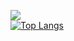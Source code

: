 ![](https://github-readme-stats.vercel.app/api?username=itsdexter66&show_icons=true&hide_border=true&count_private=true&include_all_commits=true&theme=tokyonight)  
[![Top Langs](https://github-readme-stats.vercel.app/api/top-langs/?username=itsdexter66&theme=tokyonight&hide=mathematica,shaderlab&layout=compact)](https://github.com/anuraghazra/github-readme-stats)
